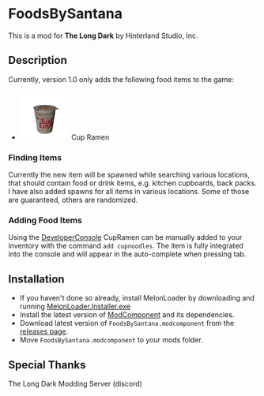 # FoodsBySantana

This is a mod for **The Long Dark** by Hinterland Studio, Inc.

## Description
Currently, version 1.0 only adds the following food items to the game:
- ![Cup noodles](images/ico_GearItem__CupNoodles+1.png  "Cup noodles") Cup Ramen

### Finding Items
Currently the new item will be spawned while searching various locations, that should contain food or drink items, e.g. kitchen cupboards, back packs.
I have also added spawns for all items in various locations. Some of those are guaranteed, others are randomized.

### Adding Food Items
Using the [DeveloperConsole](https://github.com/FINDarkside/TLD-Developer-Console) CupRamen can be manually added to your inventory with the command `add cupnoodles`.
The item is fully integrated into the console and will appear in the auto-complete when pressing tab.

## Installation

* If you haven't done so already, install MelonLoader by downloading and running [MelonLoader.Installer.exe](https://github.com/HerpDerpinstine/MelonLoader/releases/latest/download/MelonLoader.Installer.exe)
* Install the latest version of [ModComponent](https://github.com/ds5678/ModComponent) and its dependencies.
* Download latest version of `FoodsBySantana.modcomponent` from the [releases page](https://github.com/stmSantana/FoodsBySantana/releases/latest).
* Move `FoodsBySantana.modcomponent` to your mods folder.

## Special Thanks
The Long Dark Modding Server (discord)

